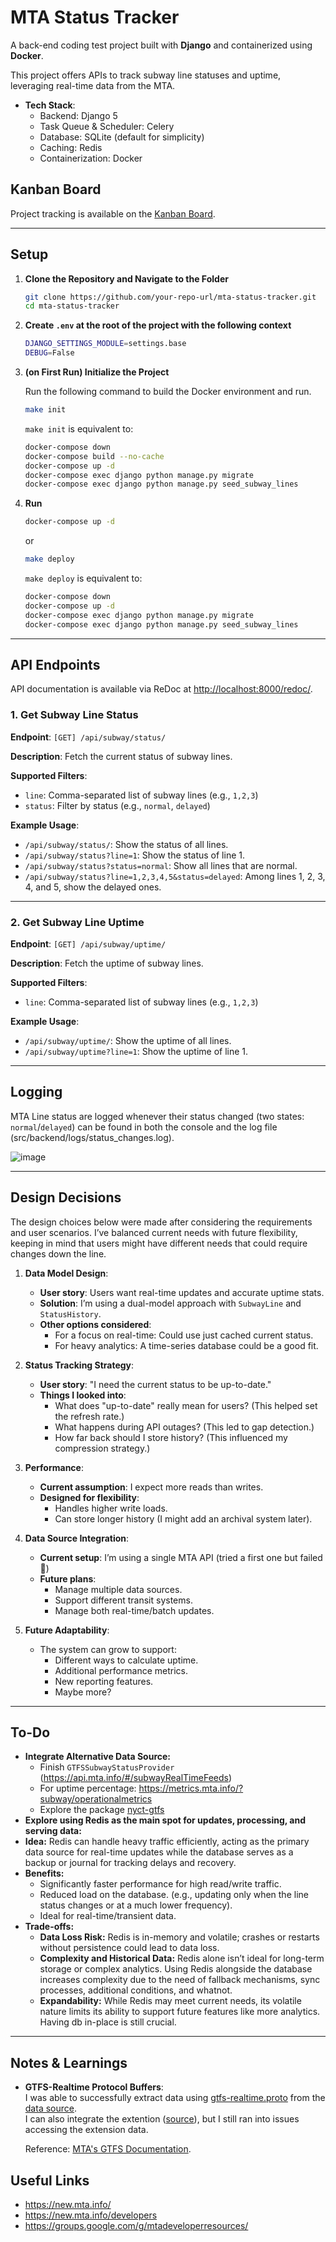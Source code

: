 # MTA Status Tracker

A back-end coding test project built with **Django** and containerized using **Docker**.

This project offers APIs to track subway line statuses and uptime, leveraging real-time data from the MTA.

-   **Tech Stack**:
    -   Backend: Django 5
    -   Task Queue & Scheduler: Celery
    -   Database: SQLite (default for simplicity)
    -   Caching: Redis
    -   Containerization: Docker

## Kanban Board

Project tracking is available on the [Kanban Board](https://github.com/users/frozen0601/projects/3).

---

## Setup

1. **Clone the Repository and Navigate to the Folder**

    ```bash
    git clone https://github.com/your-repo-url/mta-status-tracker.git
    cd mta-status-tracker
    ```
2. **Create `.env` at the root of the project with the following context**
    ```bash
    DJANGO_SETTINGS_MODULE=settings.base
    DEBUG=False
    ```

2. **(on First Run) Initialize the Project**
   
   Run the following command to build the Docker environment and run.

    ```bash
    make init
    ```

    `make init` is equivalent to:
    ```bash
    docker-compose down
    docker-compose build --no-cache
    docker-compose up -d
    docker-compose exec django python manage.py migrate
    docker-compose exec django python manage.py seed_subway_lines
    ```

4. **Run**
    ```bash
    docker-compose up -d
    ```

    or
   
    ```bash
    make deploy
    ```

    `make deploy` is equivalent to:
    ```bash
    docker-compose down
    docker-compose up -d
    docker-compose exec django python manage.py migrate
    docker-compose exec django python manage.py seed_subway_lines
    ```

---

## API Endpoints
API documentation is available via ReDoc at [http://localhost:8000/redoc/](http://localhost:8000/redoc/).

### 1. **Get Subway Line Status**

**Endpoint**:
`[GET] /api/subway/status/`

**Description**:
Fetch the current status of subway lines.

**Supported Filters**:

-   `line`: Comma-separated list of subway lines (e.g., `1,2,3`)
-   `status`: Filter by status (e.g., `normal`, `delayed`)

**Example Usage**:

-   `/api/subway/status/`: Show the status of all lines.
-   `/api/subway/status?line=1`: Show the status of line 1.
-   `/api/subway/status?status=normal`: Show all lines that are normal.
-   `/api/subway/status?line=1,2,3,4,5&status=delayed`: Among lines 1, 2, 3, 4, and 5, show the delayed ones.

---

### 2. **Get Subway Line Uptime**

**Endpoint**:
`[GET] /api/subway/uptime/`

**Description**:
Fetch the uptime of subway lines.

**Supported Filters**:

-   `line`: Comma-separated list of subway lines (e.g., `1,2,3`)

**Example Usage**:

-   `/api/subway/uptime/`: Show the uptime of all lines.
-   `/api/subway/uptime?line=1`: Show the uptime of line 1.


---
## Logging
MTA Line status are logged whenever their status changed (two states: `normal`/`delayed`) can be found in both the console and the log file (src/backend/logs/status_changes.log).

![image](https://github.com/user-attachments/assets/a1d16f47-1920-40eb-acb2-49590d78ec74)

---

## Design Decisions  
The design choices below were made after considering the requirements and user scenarios. I’ve balanced current needs with future flexibility, keeping in mind that users might have different needs that could require changes down the line.

1. **Data Model Design**:  
   - **User story**: Users want real-time updates and accurate uptime stats.
   - **Solution**: I’m using a dual-model approach with `SubwayLine` and `StatusHistory`.
   - **Other options considered**:
     * For a focus on real-time: Could use just cached current status.
     * For heavy analytics: A time-series database could be a good fit.

2. **Status Tracking Strategy**:
   - **User story**: "I need the current status to be up-to-date."
   - **Things I looked into**:
     * What does "up-to-date" really mean for users? (This helped set the refresh rate.)
     * What happens during API outages? (This led to gap detection.)
     * How far back should I store history? (This influenced my compression strategy.)
       
3. **Performance**:
   - **Current assumption**: I expect more reads than writes.
   - **Designed for flexibility**:
     * Handles higher write loads.
     * Can store longer history (I might add an archival system later).
       
4. **Data Source Integration**:  
   - **Current setup**: I’m using a single MTA API (tried a first one but failed🫠)
   - **Future plans**:
     * Manage multiple data sources.
     * Support different transit systems.
     * Manage both real-time/batch updates.
       
5. **Future Adaptability**:
   - The system can grow to support:
     * Different ways to calculate uptime.
     * Additional performance metrics.
     * New reporting features.
     * Maybe more?

---

## To-Do
-   **Integrate Alternative Data Source:**
    - Finish `GTFSSubwayStatusProvider` (https://api.mta.info/#/subwayRealTimeFeeds)
    - For uptime percentage: https://metrics.mta.info/?subway/operationalmetrics
    - Explore the package [nyct-gtfs](https://github.com/Andrew-Dickinson/nyct-gtfs)
-   **Explore using Redis as the main spot for updates, processing, and serving data:**  
   - **Idea:** Redis can handle heavy traffic efficiently, acting as the primary data source for real-time updates while the database serves as a backup or journal for tracking delays and recovery.
   - **Benefits:**  
     - Significantly faster performance for high read/write traffic.
     - Reduced load on the database. (e.g., updating only when the line status changes or at a much lower frequency).
     - Ideal for real-time/transient data.
   - **Trade-offs:**  
     - **Data Loss Risk:** Redis is in-memory and volatile; crashes or restarts without persistence could lead to data loss.  
     - **Complexity and Historical Data:**  Redis alone isn’t ideal for long-term storage or complex analytics. Using Redis alongside the database increases complexity due to the need of fallback mechanisms, sync processes, additional conditions, and whatnot.
     - **Expandability:** While Redis may meet current needs, its volatile nature limits its ability to support future features like more analytics. Having db in-place is still crucial.

--- 

## Notes & Learnings

- **GTFS-Realtime Protocol Buffers**:  
  I was able to successfully extract data using [gtfs-realtime.proto](https://github.com/google/transit/blob/master/gtfs-realtime/proto/gtfs-realtime.proto) from the [data source](https://api.mta.info/#/subwayRealTimeFeeds).  
  I can also integrate the extention  ([source](https://github.com/OneBusAway/onebusaway-gtfs-realtime-api/blob/master/src/main/proto/com/google/transit/realtime/gtfs-realtime-service-status.proto)), but I still ran into issues accessing the extension data.

  Reference: [MTA's GTFS Documentation](https://new.mta.info/document/90881).

## Useful Links
- https://new.mta.info/
- https://new.mta.info/developers
- https://groups.google.com/g/mtadeveloperresources/
